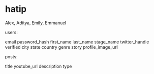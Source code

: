 hatip
=====

Alex, Aditya, Emily, Emmanuel

users:

email
password_hash
first_name
last_name
stage_name
twitter_handle
verified
city
state
country
genre
story
profile_image_url

posts:

title
youtube_url
description
type
